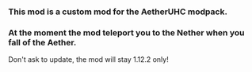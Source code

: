 ### This mod is a custom mod for the AetherUHC modpack.
### At the moment the mod teleport you to the Nether when you fall of the Aether.

Don't ask to update, the mod will stay 1.12.2 only!
